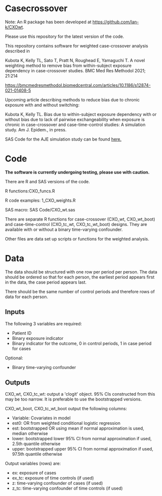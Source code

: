 # Casecrossover
Note: An R package has been developed at https://github.com/lan-k/CXOwt.

Please use this repository for the latest version of the code.

This repository contains software for weighted case-crossover analysis described in 

Kubota K, Kelly TL, Sato T, Pratt N, Roughead E, Yamaguchi T. A novel weighting method to remove bias from within-subject exposure dependency in case-crossover studies. 
BMC Med Res Methodol  2021; 21:214

https://bmcmedresmethodol.biomedcentral.com/articles/10.1186/s12874-021-01408-5

Upcoming article describing methods to reduce bias due to chronic exposure with and without switching:

Kubota K, Kelly TL. Bias due to within-subject exposure dependency with or without bias due to lack of pairwise exchangeability when exposure is chronic in case-crossover and case-time-control studies: A simulation study. Am J. Epidem., in press.

SAS Code for the AJE simulation study can be found [here.](https://github.com/lan-k/Casecrossover/blob/main/SAS%20Code/switching%20simulation%20study%20code.sas)

# Code

**The software is currently undergoing testing, please use with caution.**

There are R and SAS versions of the code. 

R functions:CXO_funcs.R

R code examples: 1_CXO_weights.R

SAS macro: SAS Code/CXO_wt.sas

There are separate R functions for case-crossover (CXO_wt, CXO_wt_boot) and case-time-control (CXO_tc_wt, CXO_tc_wt_boot) designs. They are available with or without a binary time-varying confounder.

Other files are data set up scripts or functions for the weighted analysis.


# Data

The data should be structured with one row per period per person. The data should be ordered so that for each person, the earliest period appears first in the data, the case period appears last.

There should be the same number of control periods and therefore rows of data for each person.

## Inputs

The following 3 variables are required:

- Patient ID
- Binary exposure indicator
- Binary indicator for the outcome, 0 in control periods, 1 in case period for cases

Optional:

- Binary time-varying confounder

## Outputs

CXO_wt, CXO_tc_wt: output a 'clogit' object. 95% CIs constructed from this may be too narrow. It is preferable to use the bootstrapped versions.

CXO_wt_boot, CXO_tc_wt_boot output the following columns:

- Variable: Covariates in model
- est0: OR from weighted conditional logistic regression
- est: bootstrapped OR using mean if normal approximation is used, median otherwise
- lower: bootstrapped lower 95% CI from normal approximation if used, 2.5th quantile otherwise
- upper: bootstrapped upper 95% CI from normal approximation if used, 97.5th quantile otherwise

Output variables (rows) are:

- ex: exposure of cases
- ex_tc: exposure of time controls (if used)
- z: time-varying confounder of cases (if used)
- z_tc: time-varying confounder of time controls (if used)



